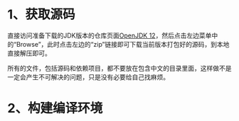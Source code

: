 # 1、获取源码
直接访问准备下载的JDK版本的仓库页面[OpenJDK 12](https://hg.openjdk.java.net/jdk/jdk12/)，然后点击左边菜单中的“Browse”，此时点击左边的“zip”链接即可下载当前版本打包好的源码，到本地直接解压即可。

所有的文件，包括源码和依赖项目，都不要放在包含中文的目录里面，这样做不是一定会产生不可解决的问题，只是没有必要给自己找麻烦。

# 2、构建编译环境


